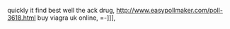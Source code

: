 quickly it find best well the ack drug,  http://www.easypollmaker.com/poll-3618.html buy viagra uk online,  =-]]], 